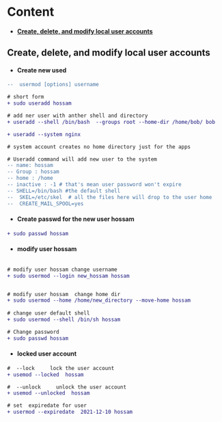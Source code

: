 # Content

- #### [Create, delete, and modify local user accounts]()


## Create, delete, and modify local user accounts
- #### Create new used 
```diff 
--  usermod [options] username

# short form
+ sudo useradd hossam

# add ner user with anther shell and directory
+ useradd --shell /bin/bash  --groups root --home-dir /home/bob/ bob

+ useradd --system nginx 

# system account creates no home directory just for the apps

# Useradd command will add new user to the system 
-- name: hossam 
-- Group : hossam 
-- home : /home
-- inactive : -1 # that's mean user password won't expire
-- SHELL=/bin/bash #the default shell 
--  SKEL=/etc/skel  # all the files here will drop to the user home 
--  CREATE_MAIL_SPOOL=yes
```

- #### Create passwd for the new user hossam

```diff
+ sudo passwd hossam 
 ```

 - #### modify user hossam 
```diff

# modify user hossam change username 
+ sudo usermod --login new_hossam hossam


# modify user hossam  change home dir
+ sudo usermod --home /home/new_directory --move-home hossam
 
# change user default shell
+ sudo usermod --shell /bin/sh hossam 

# Change password 
+ sudo passwd hossam  

 ```

 - #### locked user account
 ```diff 
#  --lock     lock the user account
+ usemod --locked  hossam 
 
#  --unlock     unlock the user account
+ usemod --unlocked  hossam 
 
# set  expiredate for user
+ usermod --expiredate  2021-12-10 hossam


 ```

